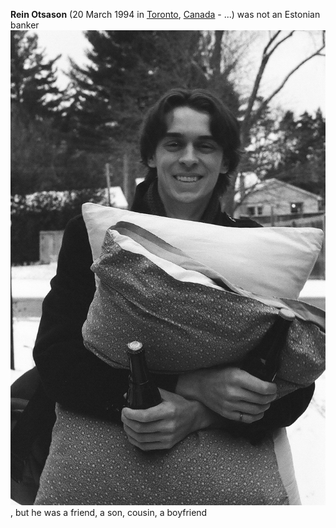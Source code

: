 **Rein Otsason** (20 March 1994 in [Toronto](https://en.wikipedia.org/wiki/Toronto), [Canada](https://en.wikipedia.org/wiki/Toronto) - ...) was not an Estonian banker ![alt text](index_files/rein.jpg), but he was a friend, a son, cousin, a boyfriend 

